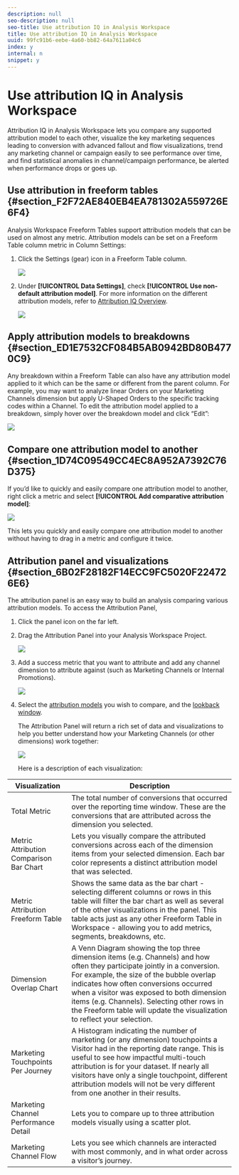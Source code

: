 ```yaml
---
description: null
seo-description: null
seo-title: Use attribution IQ in Analysis Workspace
title: Use attribution IQ in Analysis Workspace
uuid: 99fc91b6-eebe-4a60-bb82-64a7611a04c6
index: y
internal: n
snippet: y
---
```


# Use attribution IQ in Analysis Workspace

Attribution IQ in Analysis Workspace lets you compare any supported attribution model to each other, visualize the key marketing sequences leading to conversion with advanced fallout and flow visualizations, trend any marketing channel or campaign easily to see performance over time, and find statistical anomalies in channel/campaign performance, be alerted when performance drops or goes up.

## Use attribution in freeform tables {#section_F2F72AE840EB4EA781302A559726E6F4}

Analysis Workspace Freeform Tables support attribution models that can be used on almost any metric. Attribution models can be set on a Freeform Table column metric in Column Settings:

1. Click the Settings (gear) icon in a Freeform Table column.

   ![](assets/Column_Settings.png)

1. Under **[!UICONTROL Data Settings]**, check **[!UICONTROL Use non-default attribution model]**. For more information on the different attribution models, refer to [Attribution IQ Overview](../../../analyze/analysis-workspace/attribution-iq/attribution.md#section_4B9E7F83AE0B451A992397E55C3F5871).

   ![](assets/Attribution_Model_Selection.png)

## Apply attribution models to breakdowns {#section_ED1E7532CF084B5AB0942BD80B4770C9}

Any breakdown within a Freeform Table can also have any attribution model applied to it which can be the same or different from the parent column. For example, you may want to analyze linear Orders on your Marketing Channels dimension but apply U-Shaped Orders to the specific tracking codes within a Channel. To edit the attribution model applied to a breakdown, simply hover over the breakdown model and click “Edit”:

![](assets/breakdown_settings.png)

## Compare one attribution model to another {#section_1D74C09549CC4EC8A952A7392C76D375}

If you’d like to quickly and easily compare one attribution model to another, right click a metric and select **[!UICONTROL Add comparative attribution model]**:

![](assets/Comparative_Attribution_Model.png)

This lets you quickly and easily compare one attribution model to another without having to drag in a metric and configure it twice.

## Attribution panel and visualizations {#section_6B02F28182F14ECC9FC5020F224726E6}

The attribution panel is an easy way to build an analysis comparing various attribution models. To access the Attribution Panel,

1. Click the panel icon on the far left. 
1. Drag the Attribution Panel into your Analysis Workspace Project.

   ![](assets/Attribution_Panel_1.png)

1. Add a success metric that you want to attribute and add any channel dimension to attribute against (such as Marketing Channels or Internal Promotions).

   ![](assets/attribution_panel2.png)

1. Select the [attribution models](../../../analyze/analysis-workspace/attribution-iq/attribution.md) you wish to compare, and the [lookback window](../../../analyze/analysis-workspace/attribution-iq/attribution.md).

   The Attribution Panel will return a rich set of data and visualizations to help you better understand how your Marketing Channels (or other dimensions) work together:

   ![](assets/attr_panel_vizs.png)

   Here is a description of each visualization:

| Visualization | Description |
|--- |--- |
|Total Metric|The total number of conversions that occurred over the reporting time window. These are the conversions that are attributed across the dimension you selected.|
|Metric Attribution Comparison Bar Chart|Lets you visually compare the attributed conversions across each of the dimension items from your selected dimension. Each bar color represents a distinct attribution model that was selected.|
|Metric Attribution Freeform Table|Shows the same data as the bar chart - selecting different columns or rows in this table will filter the bar chart as well as several of the other visualizations in the panel. This table acts just as any other Freeform Table in Workspace - allowing you to add metrics, segments, breakdowns, etc.|
|Dimension Overlap Chart|A Venn Diagram showing the top three dimension items (e.g. Channels) and how often they participate jointly in a conversion. For example, the size of the bubble overlap indicates how often conversions occurred when a visitor was exposed to both dimension items (e.g. Channels). Selecting other rows in the Freeform table will update the visualization to reflect your selection.|
|Marketing Touchpoints Per Journey|A Histogram indicating the number of marketing (or any dimension) touchpoints a Visitor had in the reporting date range. This is useful to see how impactful multi-touch attribution is for your dataset. If nearly all visitors have only a single touchpoint, different attribution models will not be very different from one another in their results.|
|Marketing Channel Performance Detail|Lets you to compare up to three attribution models visually using a scatter plot.|
|Marketing Channel Flow|Lets you see which channels are interacted with most commonly, and in what order across a visitor’s journey.|

